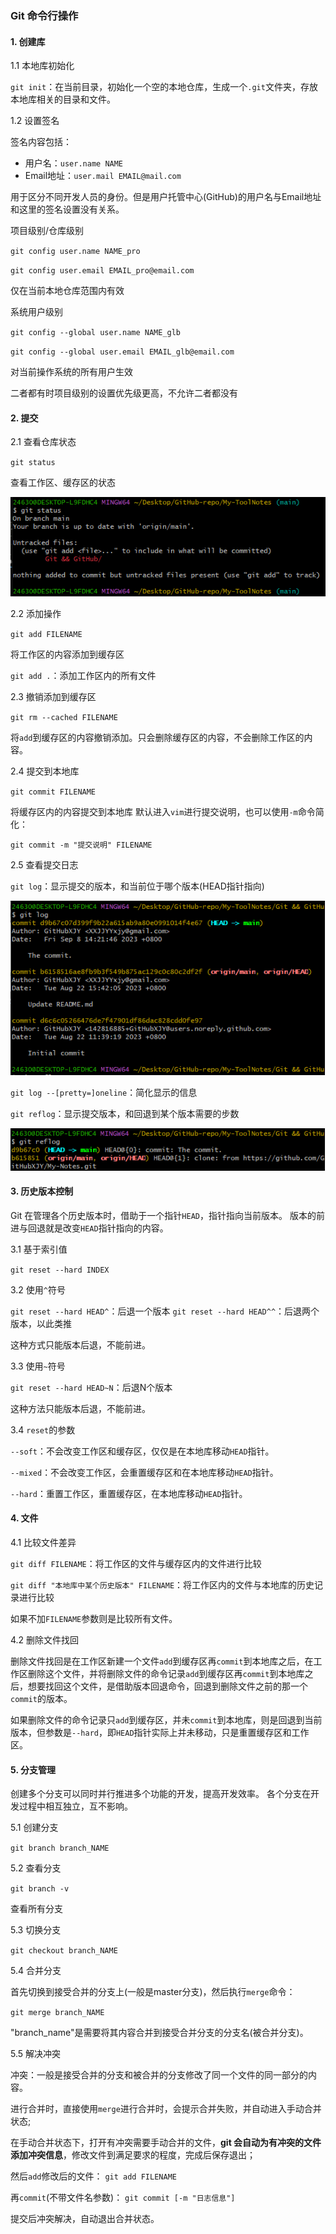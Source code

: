 ### Git 命令行操作

#### 1. 创建库

1.1 本地库初始化

`git init`：在当前目录，初始化一个空的本地仓库，生成一个`.git`文件夹，存放本地库相关的目录和文件。

1.2 设置签名

签名内容包括：

- 用户名：`user.name NAME`
- Email地址：`user.mail EMAIL@mail.com`

用于区分不同开发人员的身份。但是用户托管中心(GitHub)的用户名与Email地址和这里的签名设置没有关系。

项目级别/仓库级别

`git config user.name NAME_pro`

`git config user.email EMAIL_pro@email.com`

仅在当前本地仓库范围内有效

系统用户级别

`git config --global user.name NAME_glb`

`git config --global user.email EMAIL_glb@email.com`

对当前操作系统的所有用户生效

二者都有时项目级别的设置优先级更高，不允许二者都没有

#### 2. 提交

2.1 查看仓库状态

`git status`

查看工作区、缓存区的状态

![alt](./pictures/201.png)

2.2 添加操作

`git add FILENAME`

将工作区的内容添加到缓存区

`git add .`：添加工作区内的所有文件

2.3 撤销添加到缓存区

`git rm --cached FILENAME`

将`add`到缓存区的内容撤销添加。只会删除缓存区的内容，不会删除工作区的内容。

2.4 提交到本地库

`git commit FILENAME`

将缓存区内的内容提交到本地库
默认进入`vim`进行提交说明，也可以使用`-m`命令简化：

`git commit -m "提交说明" FILENAME`

2.5 查看提交日志

`git log`：显示提交的版本，和当前位于哪个版本(HEAD指针指向)

![alt](./pictures/202.png)

`git log --[pretty=]oneline`：简化显示的信息

`git reflog`：显示提交版本，和回退到某个版本需要的步数

![alt](./pictures/203.png)

#### 3. 历史版本控制

Git 在管理各个历史版本时，借助于一个指针`HEAD`，指针指向当前版本。
版本的前进与回退就是改变`HEAD`指针指向的内容。

3.1 基于索引值

`git reset --hard INDEX`

3.2 使用`^`符号

`git reset --hard HEAD^`：后退一个版本
`git reset --hard HEAD^^`：后退两个版本，以此类推

这种方式只能版本后退，不能前进。

3.3 使用`~`符号

`git reset --hard HEAD~N`：后退N个版本

这种方法只能版本后退，不能前进。

3.4 `reset`的参数

`--soft`：不会改变工作区和缓存区，仅仅是在本地库移动`HEAD`指针。

`--mixed`：不会改变工作区，会重置缓存区和在本地库移动`HEAD`指针。

`--hard`：重置工作区，重置缓存区，在本地库移动`HEAD`指针。

#### 4. 文件

4.1 比较文件差异

`git diff FILENAME`：将工作区的文件与缓存区内的文件进行比较

`git diff "本地库中某个历史版本" FILENAME`：将工作区内的文件与本地库的历史记录进行比较

如果不加`FILENAME`参数则是比较所有文件。

4.2 删除文件找回

删除文件找回是在工作区新建一个文件`add`到缓存区再`commit`到本地库之后，在工作区删除这个文件，并将删除文件的命令记录`add`到缓存区再`commit`到本地库之后，想要找回这个文件，是借助版本回退命令，回退到删除文件之前的那一个`commit`的版本。

如果删除文件的命令记录只`add`到缓存区，并未`commit`到本地库，则是回退到当前版本，但参数是`--hard`，即`HEAD`指针实际上并未移动，只是重置缓存区和工作区。

#### 5. 分支管理

创建多个分支可以同时并行推进多个功能的开发，提高开发效率。
各个分支在开发过程中相互独立，互不影响。

5.1 创建分支

`git branch branch_NAME`

5.2 查看分支

`git branch -v`

查看所有分支

5.3 切换分支

`git checkout branch_NAME`

5.4 合并分支

首先切换到接受合并的分支上(一般是master分支)，然后执行`merge`命令：

`git merge branch_NAME`

"branch_name"是需要将其内容合并到接受合并分支的分支名(被合并分支)。

5.5 解决冲突

冲突：一般是接受合并的分支和被合并的分支修改了同一个文件的同一部分的内容。

进行合并时，直接使用`merge`进行合并时，会提示合并失败，并自动进入手动合并状态;

在手动合并状态下，打开有冲突需要手动合并的文件，**git 会自动为有冲突的文件添加冲突信息**，修改文件到满足要求的程度，完成后保存退出；

然后`add`修改后的文件：
`git add FILENAME`

再`commit`(不带文件名参数)：
`git commit [-m "日志信息"]`

提交后冲突解决，自动退出合并状态。

